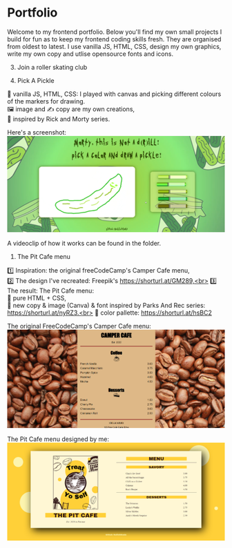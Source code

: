 # Portfolio

Welcome to my frontend portfolio. Below you'll find my own small projects I build for fun as to keep my frontend coding skills fresh.
They are organised from oldest to latest. 
I use vanilla JS, HTML, CSS, design my own graphics, write my own copy and utlise opensource fonts and icons. 

3. Join a roller skating club




2. Pick A Pickle<br>

💽 vanilla JS, HTML, CSS: I played with canvas and picking different colours of the markers for drawing.<br>
🖼 image and ✍ copy are my own creations,<br>
🥒 inspired by Rick and Morty series.<br>

Here's a screenshot:
![Pick A Pickle](https://github.com/NullishKoala/Portfolio/blob/master/2.%20Pick%20a%20Pickle/PickAPickle.png)

A videoclip of how it works can be found in the folder.

1. The Pit Cafe menu<br>

1️⃣ Inspiration: the original freeCodeCamp's Camper Cafe menu,<br>
2️⃣ The design I've recreated: Freepik's https://shorturl.at/GM289,<br>
3️⃣ The result: The Pit Cafe menu:<br>
🧐 pure HTML + CSS,<br>
📝 new copy & image (Canva) & font inspired by Parks And Rec series: https://shorturl.at/nyRZ3.<br>
🎨 color pallette: https://shorturl.at/hsBC2

The original FreeCodeCamp's Camper Cafe menu:
![Camper Cafe menu](https://github.com/NullishKoala/Portfolio/blob/master/1.%20The%20Pit%20Cafe/CamperCafeMenu.png)

The Pit Cafe menu designed by me:
![Pit Cafe menu](https://github.com/NullishKoala/Portfolio/blob/master/1.%20The%20Pit%20Cafe/PitCafeMenu.png)
